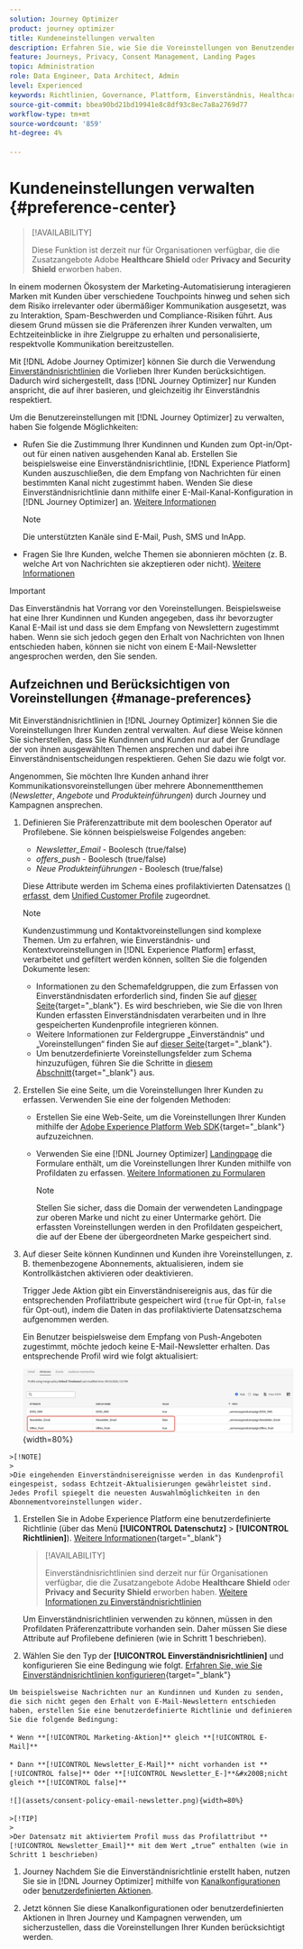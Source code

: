 ```yaml
---
solution: Journey Optimizer
product: journey optimizer
title: Kundeneinstellungen verwalten
description: Erfahren Sie, wie Sie die Voreinstellungen von Benutzenden mithilfe von Einverständnisrichtlinien verwalten
feature: Journeys, Privacy, Consent Management, Landing Pages
topic: Administration
role: Data Engineer, Data Architect, Admin
level: Experienced
keywords: Richtlinien, Governance, Plattform, Einverständnis, Healthcare Shield
source-git-commit: bbea90bd21bd19941e8c8df93c8ec7a8a2769d77
workflow-type: tm+mt
source-wordcount: '859'
ht-degree: 4%

---
```


# Kundeneinstellungen verwalten {#preference-center}

>[!AVAILABILITY]
>
>Diese Funktion ist derzeit nur für Organisationen verfügbar, die die Zusatzangebote Adobe **Healthcare Shield** oder **Privacy and Security Shield** erworben haben.

In einem modernen Ökosystem der Marketing-Automatisierung interagieren Marken mit Kunden über verschiedene Touchpoints hinweg und sehen sich dem Risiko irrelevanter oder übermäßiger Kommunikation ausgesetzt, was zu Interaktion, Spam-Beschwerden und Compliance-Risiken führt. Aus diesem Grund müssen sie die Präferenzen ihrer Kunden verwalten, um Echtzeiteinblicke in ihre Zielgruppe zu erhalten und personalisierte, respektvolle Kommunikation bereitzustellen.

Mit [!DNL Adobe Journey Optimizer] können Sie durch die Verwendung [Einverständnisrichtlinien](consent.md) die Vorlieben Ihrer Kunden berücksichtigen<!-- in terms of **channels** and **topics**-->. Dadurch wird sichergestellt, dass [!DNL Journey Optimizer] nur Kunden anspricht, die auf ihrer <!-- their preferred channels and on the subscription topics--> basieren, und gleichzeitig ihr Einverständnis respektiert.

Um die Benutzereinstellungen mit [!DNL Journey Optimizer] zu verwalten, haben Sie folgende Möglichkeiten:

* Rufen Sie die Zustimmung Ihrer Kundinnen und Kunden zum Opt-in/Opt-out für einen nativen ausgehenden Kanal ab. Erstellen Sie beispielsweise eine Einverständnisrichtlinie, [!DNL Experience Platform] Kunden auszuschließen, die dem Empfang von Nachrichten für einen bestimmten Kanal nicht zugestimmt haben. Wenden Sie diese Einverständnisrichtlinie dann mithilfe einer E-Mail-Kanal-Konfiguration in [!DNL Journey Optimizer] an. [Weitere Informationen](consent.md#surface-marketing-actions)

  >[!NOTE]
  >
  >Die unterstützten Kanäle sind E-Mail, Push, SMS und InApp.<!--To check-->

* Fragen Sie Ihre Kunden, welche Themen sie abonnieren möchten (z. B. welche Art von Nachrichten sie akzeptieren oder nicht). [Weitere Informationen](#manage-preferences)

>[!IMPORTANT]
>
>Das Einverständnis hat Vorrang vor den Voreinstellungen. Beispielsweise hat eine Ihrer Kundinnen und Kunden angegeben, dass ihr bevorzugter Kanal E-Mail ist und dass sie dem Empfang von Newslettern zugestimmt haben<!-- they are interested in yoga-->. Wenn sie sich jedoch gegen den Erhalt von Nachrichten von Ihnen entschieden haben, können sie nicht von einem E-Mail-Newsletter angesprochen werden, den Sie senden<!-- on yoga-->.

## Aufzeichnen und Berücksichtigen von Voreinstellungen {#manage-preferences}

Mit Einverständnisrichtlinien in [!DNL Journey Optimizer] können Sie die Voreinstellungen Ihrer Kunden zentral verwalten. Auf diese Weise können Sie sicherstellen, dass Sie Kundinnen und Kunden nur auf der Grundlage der von ihnen ausgewählten Themen ansprechen und dabei ihre Einverständnisentscheidungen respektieren. Gehen Sie dazu wie folgt vor.

Angenommen, Sie möchten Ihre Kunden anhand ihrer Kommunikationsvoreinstellungen über mehrere Abonnementthemen (*Newsletter*, *Angebote* und *Produkteinführungen*) durch Journey und Kampagnen ansprechen.

1. Definieren Sie Präferenzattribute mit dem booleschen Operator auf Profilebene<!--how??-->. Sie können beispielsweise Folgendes angeben:

   * *Newsletter_Email* - Boolesch (true/false)
   * *offers_push* - Boolesch (true/false)
   * *Neue Produkteinführungen* - Boolesch (true/false)

   Diese Attribute werden im Schema eines profilaktivierten Datensatzes ([) erfasst &#x200B;](../data/get-started-datasets.md) dem [Unified Customer Profile](../audience/get-started-profiles.md) zugeordnet.

   >[!NOTE]
   >
   >Kundenzustimmung und Kontaktvoreinstellungen sind komplexe Themen. Um zu erfahren, wie Einverständnis- und Kontextvoreinstellungen in [!DNL Experience Platform] erfasst, verarbeitet und gefiltert werden können, sollten Sie die folgenden Dokumente lesen:
   >
   >* Informationen zu den Schemafeldgruppen, die zum Erfassen von Einverständnisdaten erforderlich sind, finden Sie auf [dieser Seite](https://experienceleague.adobe.com/en/docs/experience-platform/landing/governance-privacy-security/consent/adobe/overview){target="_blank"}. Es wird beschrieben, wie Sie die von Ihren Kunden erfassten Einverständnisdaten verarbeiten und in Ihre gespeicherten Kundenprofile integrieren können.
   >* Weitere Informationen zur Feldergruppe „Einverständnis“ und „Voreinstellungen“ finden Sie auf [dieser Seite](https://experienceleague.adobe.com/en/docs/experience-platform/xdm/field-groups/profile/consents#ingest){target="_blank"}.
   >* Um benutzerdefinierte Voreinstellungsfelder zum Schema hinzuzufügen, führen Sie die Schritte in [diesem Abschnitt](https://experienceleague.adobe.com/en/docs/experience-platform/landing/governance-privacy-security/consent/adobe/dataset#custom-consent){target="_blank"} aus.

1. Erstellen Sie eine Seite, um die Voreinstellungen Ihrer Kunden zu erfassen. Verwenden Sie eine der folgenden Methoden:

   * Erstellen Sie eine Web-Seite, um die Voreinstellungen Ihrer Kunden mithilfe der [Adobe Experience Platform Web SDK](https://experienceleague.adobe.com/de/docs/experience-platform/web-sdk/home){target="_blank"} aufzuzeichnen.

   * Verwenden Sie eine [!DNL Journey Optimizer] [Landingpage](../landing-pages/create-lp.md) die Formulare enthält, um die Voreinstellungen Ihrer Kunden mithilfe von Profildaten zu erfassen.  [Weitere Informationen zu Formularen](../landing-pages/lp-forms.md) <!--Forms not released/announced yet - TBC-->

     >[!NOTE]
     >
     >Stellen Sie sicher, dass die Domain der verwendeten Landingpage zur oberen Marke und nicht zu einer Untermarke gehört. Die erfassten Voreinstellungen werden in den Profildaten gespeichert, die auf der Ebene der übergeordneten Marke gespeichert sind.

1. Auf dieser Seite können Kundinnen und Kunden ihre Voreinstellungen, z. B. themenbezogene Abonnements, aktualisieren, indem sie Kontrollkästchen aktivieren oder deaktivieren.

   Trigger Jede Aktion gibt ein Einverständnisereignis aus, das für die entsprechenden Profilattribute gespeichert wird (`true` für Opt-in, `false` für Opt-out), indem die Daten in das profilaktivierte Datensatzschema aufgenommen werden<!-- that contains the corresponding preference fields-->.

   <!--Record your users' preferences through the web page or landing page that you created. The data is saved against the corresponding profile, meaning that the preference data is ingested into a Profile-enabled dataset whose schema contains consent/preference fields.-->

   Ein Benutzer <!--whose email address is john.black@lumamail.com--> beispielsweise dem Empfang von Push-Angeboten zugestimmt, möchte jedoch keine E-Mail-Newsletter erhalten. Das entsprechende Profil wird wie folgt aktualisiert:

   ![](assets/profile-preference-attributes.png){width=80%}

<!--The corresponding profile dataset is updated as follows:

|Attribute = Email id | Attribute = Offers_Push | Attribute = Newsletters_Email |
|---------|----------|---------|
| john.black@lumamail.com | Y | N |-->

    >[!NOTE]
    >
    >Die eingehenden Einverständnisereignisse werden in das Kundenprofil eingespeist, sodass Echtzeit-Aktualisierungen gewährleistet sind. Jedes Profil spiegelt die neuesten Auswahlmöglichkeiten in den Abonnementvoreinstellungen wider.

1. Erstellen Sie in Adobe Experience Platform eine benutzerdefinierte Richtlinie (über das Menü **[!UICONTROL Datenschutz]** > **[!UICONTROL Richtlinien]**). [Weitere Informationen](https://experienceleague.adobe.com/docs/experience-platform/data-governance/policies/user-guide.html?lang=de#create-policy){target="_blank"}

   >[!AVAILABILITY]
   >
   >Einverständnisrichtlinien sind derzeit nur für Organisationen verfügbar, die die Zusatzangebote Adobe **Healthcare Shield** oder **Privacy and Security Shield** erworben haben. [Weitere Informationen zu Einverständnisrichtlinien](consent.md)

   Um Einverständnisrichtlinien verwenden zu können, müssen in den Profildaten Präferenzattribute vorhanden sein. Daher müssen Sie diese Attribute auf Profilebene definieren (wie in Schritt 1 beschrieben).

1. Wählen Sie den Typ der **[!UICONTROL Einverständnisrichtlinien]** und konfigurieren Sie eine Bedingung wie folgt. [Erfahren Sie, wie Sie Einverständnisrichtlinien konfigurieren](https://experienceleague.adobe.com/docs/experience-platform/data-governance/policies/user-guide.html?lang=de#consent-policy){target="_blank"}

<!--Consent policies are comprised of two logical components:

* **If**: The condition that will trigger the policy check, based on a certain marketing action (email, SMS, push, custom action, etc.) being performed, the presence of certain data usage labels, or a combination of the two.

* **Then**: The consent attribute must be present for a profile to be included in the action that triggered the policy. More than one field can also be selected.-->

    Um beispielsweise Nachrichten nur an Kundinnen und Kunden zu senden, die sich nicht gegen den Erhalt von E-Mail-Newslettern entschieden haben, erstellen Sie eine benutzerdefinierte Richtlinie und definieren Sie die folgende Bedingung:
    
    * Wenn **[!UICONTROL Marketing-Aktion]** gleich **[!UICONTROL E-Mail]**
    
    * Dann **[!UICONTROL Newsletter_E-Mail]** nicht vorhanden ist **[!UICONTROL false]** Oder **[!UICONTROL Newsletter_E-]**&#x200B;nicht gleich **[!UICONTROL false]**
    
    ![](assets/consent-policy-email-newsletter.png){width=80%}
    
    >[!TIP]
    >
    >Der Datensatz mit aktiviertem Profil muss das Profilattribut **[!UICONTROL Newsletter_Email]** mit dem Wert „true“ enthalten (wie in Schritt 1 beschrieben)

1. Journey Nachdem Sie die Einverständnisrichtlinie erstellt haben, nutzen Sie sie in [!DNL Journey Optimizer] mithilfe von [Kanalkonfigurationen](consent.md#surface-marketing-actions) oder [benutzerdefinierten Aktionen](consent.md#journey-custom-actions).

1. Jetzt können Sie diese Kanalkonfigurationen oder benutzerdefinierten Aktionen in Ihren Journey und Kampagnen verwenden, um sicherzustellen, dass die Voreinstellungen Ihrer <!--targeted--> Kunden berücksichtigt werden.
